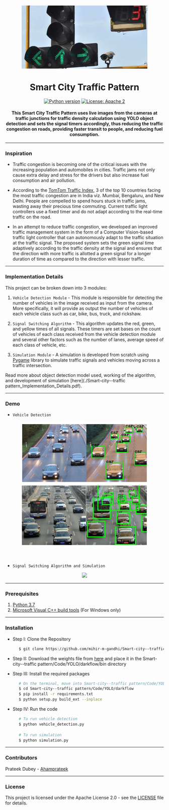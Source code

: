 <p align="center">
 <img height=200px src="./traffic-signal.jpg" alt="Smart City Traffic Pattern">
</p>

<h1 align="center">Smart City Traffic Pattern</h1>

<div align="center">

[![Python version](https://img.shields.io/badge/python-3.7-blue.svg)](https://www.python.org/downloads/release/python-370/)
[![License: Apache 2](https://img.shields.io/badge/License-Apache-yellow.svg)](https://www.apache.org/licenses/LICENSE-2.0)

<h4>This Smart City Traffic Pattern uses live images from the cameras at traffic junctions for traffic density calculation using YOLO object detection and sets the signal timers accordingly, thus reducing the traffic congestion on roads, providing faster transit to people, and reducing fuel consumption.</h4>

</div>

-----------------------------------------
### Inspiration

* Traffic congestion is becoming one of the critical issues with the increasing population and automobiles in cities. Traffic jams not only cause extra delay and stress for the drivers but also increase fuel consumption and air pollution. 

* According to the [TomTom Traffic Index](https://www.tomtom.com/en_gb/traffic-index/ranking/), 3 of the top 10 countries facing the most traffic congestion are in India viz. Mumbai, Bengaluru, and New Delhi.  People are compelled to spend hours stuck in traffic jams, wasting away their precious time commuting. Current traffic light controllers use a fixed timer and do not adapt according to the real-time traffic on the road.

* In an attempt to reduce traffic congestion, we developed an improved traffic management system in the form of a Computer Vision-based traffic light controller that can autonomously adapt to the traffic situation at the traffic signal. The proposed system sets the green signal time adaptively according to the traffic density at the signal and ensures that the direction with more traffic is allotted a green signal for a longer duration of time as compared to the direction with lesser traffic. 

------------------------------------------
### Implementation Details

This project can be broken down into 3 modules:

1. `Vehicle Detection Module` - This module is responsible for detecting the number of vehicles in the image received as input from the camera. More specifically, it will provide as output the number of vehicles of each vehicle class such as car, bike, bus, truck, and rickshaw.

2. `Signal Switching Algorithm` - This algorithm updates the red, green, and yellow times of all signals. These timers are set bases on the count of vehicles of each class received from the vehicle detection module and several other factors such as the number of lanes, average speed of each class of vehicle, etc. 

3. `Simulation Module` - A simulation is developed from scratch using [Pygame](https://www.pygame.org/news) library to simulate traffic signals and vehicles moving across a traffic intersection.

Read more about object detection model used, working of the algorithm, and development of simulation [here](./Smart-city--traffic pattern_Implementation_Details.pdf).

------------------------------------------
### Demo

* `Vehicle Detection`

<p align="center">
 <img height=400px src="./vehicle-detection.png" alt="Vehicle Detection">
</p>

<br> 

* `Signal Switching Algorithm and Simulation`

<p align="center">
    <img src="./Demo.gif">
</p>

------------------------------------------
### Prerequisites

1. [Python 3.7](https://www.python.org/downloads/release/python-370/)
2. [Microsoft Visual C++ build tools](http://go.microsoft.com/fwlink/?LinkId=691126&fixForIE=.exe.) (For Windows only)

------------------------------------------
### Installation

* Step I: Clone the Repository
```sh
      $ git clone https://github.com/mihir-m-gandhi/Smart-city--traffic pattern
```

* Step II: Download the weights file from [here](https://drive.google.com/file/d/1flTehMwmGg-PMEeQCsDS2VWRLGzV6Wdo/view?usp=sharing) and place it in the Smart-city--traffic pattern/Code/YOLO/darkflow/bin directory

* Step III: Install the required packages
```sh
      # On the terminal, move into Smart-city--traffic pattern/Code/YOLO/darkflow directory
      $ cd Smart-city--traffic pattern/Code/YOLO/darkflow
      $ pip install -r requirements.txt
      $ python setup.py build_ext --inplace
```

* Step IV: Run the code
```sh
      # To run vehicle detection
      $ python vehicle_detection.py
      
      # To run simulation
      $ python simulation.py
```

------------------------------------------

### Contributors

Prateek Dubey - [Ahamprateek](https://github.com/ahamprateek) 

------------------------------------------
### License
This project is licensed under the Apache License 2.0 - see the [LICENSE](./LICENSE) file for details.

